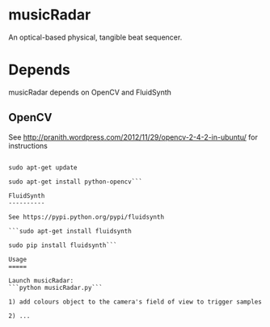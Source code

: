 musicRadar
==========

An optical-based physical, tangible beat sequencer.

Depends
=======

musicRadar depends on OpenCV and FluidSynth

OpenCV
------

See http://pranith.wordpress.com/2012/11/29/opencv-2-4-2-in-ubuntu/ for instructions

```sudo apt-add-repository ppa:bobby-prani/opencv-2.4.2

sudo apt-get update

sudo apt-get install python-opencv```

FluidSynth
----------

See https://pypi.python.org/pypi/fluidsynth

```sudo apt-get install fluidsynth

sudo pip install fluidsynth```

Usage
=====

Launch musicRadar:
```python musicRadar.py```

1) add colours object to the camera's field of view to trigger samples

2) ...